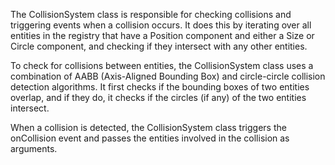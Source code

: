 The CollisionSystem class is responsible for checking collisions and triggering events when a collision occurs. It does this by iterating over all entities in the registry that have a Position component and either a Size or Circle component, and checking if they intersect with any other entities.

To check for collisions between entities, the CollisionSystem class uses a combination of AABB (Axis-Aligned Bounding Box) and circle-circle collision detection algorithms. It first checks if the bounding boxes of two entities overlap, and if they do, it checks if the circles (if any) of the two entities intersect.

When a collision is detected, the CollisionSystem class triggers the onCollision event and passes the entities involved in the collision as arguments.
